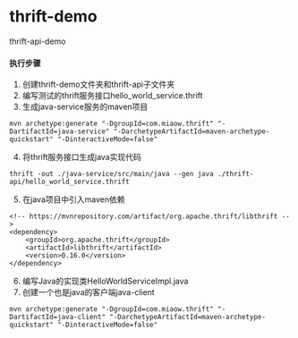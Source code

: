 # thrift-demo

thrift-api-demo

#### 执行步骤

1. 创建thrift-demo文件夹和thrift-api子文件夹
2. 编写测试的thrift服务接口hello_world_service.thrift
3. 生成java-service服务的maven项目

```
mvn archetype:generate "-DgroupId=com.miaow.thrift" "-DartifactId=java-service" "-DarchetypeArtifactId=maven-archetype-quickstart" "-DinteractiveMode=false"
```

4. 将thrift服务接口生成java实现代码

```
thrift -out ./java-service/src/main/java --gen java ./thrift-api/hello_world_service.thrift
``` 

5. 在java项目中引入maven依赖

```
<!-- https://mvnrepository.com/artifact/org.apache.thrift/libthrift -->
<dependency>
    <groupId>org.apache.thrift</groupId>
    <artifactId>libthrift</artifactId>
    <version>0.16.0</version>
</dependency>
```

6. 编写Java的实现类HelloWorldServiceImpl.java
7. 创建一个也是java的客户端java-client

```
mvn archetype:generate "-DgroupId=com.miaow.thrift" "-DartifactId=java-client" "-DarchetypeArtifactId=maven-archetype-quickstart" "-DinteractiveMode=false"
```